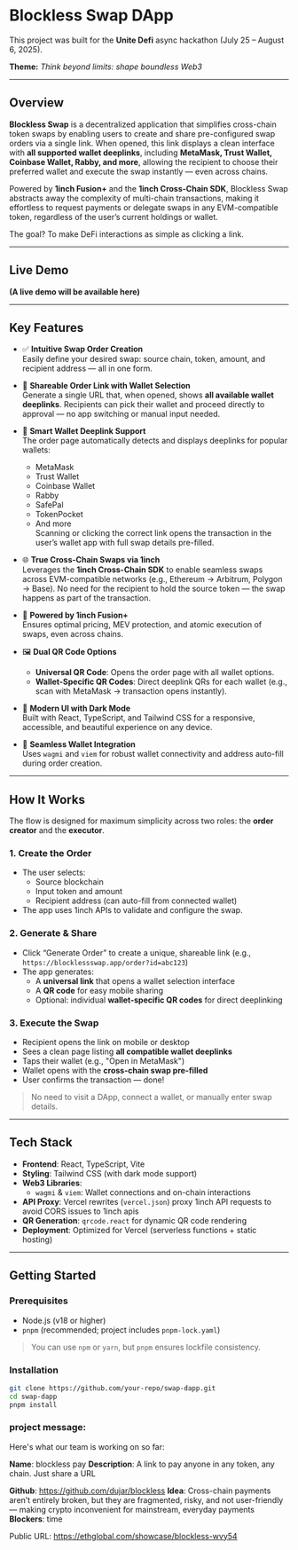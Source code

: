 # Blockless Swap DApp

This project was built for the **Unite Defi** async hackathon (July 25 – August 6, 2025).

**Theme:** *Think beyond limits: shape boundless Web3*

---

## Overview

**Blockless Swap** is a decentralized application that simplifies cross-chain token swaps by enabling users to create and share pre-configured swap orders via a single link. When opened, this link displays a clean interface with **all supported wallet deeplinks**, including **MetaMask, Trust Wallet, Coinbase Wallet, Rabby, and more**, allowing the recipient to choose their preferred wallet and execute the swap instantly — even across chains.

Powered by **1inch Fusion+** and the **1inch Cross-Chain SDK**, Blockless Swap abstracts away the complexity of multi-chain transactions, making it effortless to request payments or delegate swaps in any EVM-compatible token, regardless of the user’s current holdings or wallet.

The goal? To make DeFi interactions as simple as clicking a link.

---

## Live Demo

**(A live demo will be available here)**

---

## Key Features

- ✅ **Intuitive Swap Order Creation**  
  Easily define your desired swap: source chain, token, amount, and recipient address — all in one form.

- 🔗 **Shareable Order Link with Wallet Selection**  
  Generate a single URL that, when opened, shows **all available wallet deeplinks**. Recipients can pick their wallet and proceed directly to approval — no app switching or manual input needed.

- 📲 **Smart Wallet Deeplink Support**  
  The order page automatically detects and displays deeplinks for popular wallets:
  - MetaMask
  - Trust Wallet
  - Coinbase Wallet
  - Rabby
  - SafePal
  - TokenPocket
  - And more  
  Scanning or clicking the correct link opens the transaction in the user’s wallet app with full swap details pre-filled.

- 🌐 **True Cross-Chain Swaps via 1inch**  
  Leverages the **1inch Cross-Chain SDK** to enable seamless swaps across EVM-compatible networks (e.g., Ethereum → Arbitrum, Polygon → Base). No need for the recipient to hold the source token — the swap happens as part of the transaction.

- 🧩 **Powered by 1inch Fusion+**  
  Ensures optimal pricing, MEV protection, and atomic execution of swaps, even across chains.

- 🖼️ **Dual QR Code Options**
  - **Universal QR Code**: Opens the order page with all wallet options.
  - **Wallet-Specific QR Codes**: Direct deeplink QRs for each wallet (e.g., scan with MetaMask → transaction opens instantly).

- 🌙 **Modern UI with Dark Mode**  
  Built with React, TypeScript, and Tailwind CSS for a responsive, accessible, and beautiful experience on any device.

- 🔌 **Seamless Wallet Integration**  
  Uses `wagmi` and `viem` for robust wallet connectivity and address auto-fill during order creation.

---

## How It Works

The flow is designed for maximum simplicity across two roles: the **order creator** and the **executor**.

### 1. **Create the Order**
- The user selects:
  - Source blockchain
  - Input token and amount
  - Recipient address (can auto-fill from connected wallet)
- The app uses 1inch APIs to validate and configure the swap.

### 2. **Generate & Share**
- Click “Generate Order” to create a unique, shareable link (e.g., `https://blocklessswap.app/order?id=abc123`)
- The app generates:
  - A **universal link** that opens a wallet selection interface
  - A **QR code** for easy mobile sharing
  - Optional: individual **wallet-specific QR codes** for direct deeplinking

### 3. **Execute the Swap**
- Recipient opens the link on mobile or desktop
- Sees a clean page listing **all compatible wallet deeplinks**
- Taps their wallet (e.g., "Open in MetaMask")
- Wallet opens with the **cross-chain swap pre-filled**
- User confirms the transaction — done!

> No need to visit a DApp, connect a wallet, or manually enter swap details.

---

## Tech Stack

- **Frontend**: React, TypeScript, Vite
- **Styling**: Tailwind CSS (with dark mode support)
- **Web3 Libraries**:
  - `wagmi` & `viem`: Wallet connections and on-chain interactions
- **API Proxy**: Vercel rewrites (`vercel.json`) proxy 1inch API requests to avoid CORS issues to 1inch apis
- **QR Generation**: `qrcode.react` for dynamic QR code rendering
- **Deployment**: Optimized for Vercel (serverless functions + static hosting)

---

## Getting Started

### Prerequisites

- Node.js (v18 or higher)
- `pnpm` (recommended; project includes `pnpm-lock.yaml`)

> You can use `npm` or `yarn`, but `pnpm` ensures lockfile consistency.

### Installation

```bash
git clone https://github.com/your-repo/swap-dapp.git
cd swap-dapp
pnpm install
```


### project message:

Here's what our team is working on so far:

**Name**: blockless pay
**Description**: A link to pay anyone in any token, any chain. Just share a URL
                
**Github**: https://github.com/dujar/blockless 
**Idea**: Cross-chain payments aren’t entirely broken, but they are fragmented, risky, and not user-friendly — making crypto inconvenient for mainstream, everyday payments
**Blockers**: time

Public URL: https://ethglobal.com/showcase/blockless-wvy54 